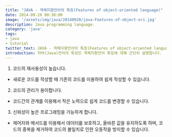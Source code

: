 ```yaml
---
title: "JAVA - 객체지향언어의 특징(Features of object-oriented language)"
date: 2014-09-20 00:38:00
image: '/assets/img/java/20140920/java-Features-of-object-ori.jpg'
description: Java programming language.
category: 'java'
tags:
- java
- tutorial
twitter_text: JAVA - 객체지향언어의 특징(Features of object-oriented language).
introduction: 자바(Java)언어의 특징인 객체지향언어 특징에 대해 간단히 설명합니다.
---
```


1. 코드의 재사용성이 높습니다.
  - 새로운 코드를 작성할 때 기존의 코드를 이용하여 쉽게 작성할 수 있습니다.

2. 코드의 관리가 용이합니다.
  - 코드간의 관계를 이용해서 작은 노력으로 쉽게 코드를 변경할 수 있습니다.

3. 신뢰성이 높은 프로그래밍을 가능하게 합니다.
  - 제어자와 메서드를 이용해서 데이터를 보호하고, 올바른 값을 유지하도록 하며, 코드의 중복을 제거하여 코드의 불일치로 인한 오동작을 방지할 수 있습니다.


